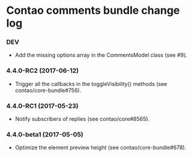 # Contao comments bundle change log

### DEV

 * Add the missing options array in the CommentsModel class (see #9).

### 4.4.0-RC2 (2017-06-12)

 * Trigger all the callbacks in the toggleVisibility() methods (see contao/core-bundle#756).

### 4.4.0-RC1 (2017-05-23)

 * Notify subscribers of replies (see contao/core#8565).

### 4.4.0-beta1 (2017-05-05)

 * Optimize the element preview height (see contao/core-bundle#678).
